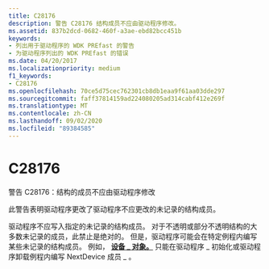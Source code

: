 ```yaml
---
title: C28176
description: 警告 C28176 结构成员不应由驱动程序修改。
ms.assetid: 837b2dcd-0682-460f-a3ae-ebd82bcc451b
keywords:
- 列出用于驱动程序的 WDK PREfast 的警告
- 为驱动程序列出的 WDK PREfast 的错误
ms.date: 04/20/2017
ms.localizationpriority: medium
f1_keywords:
- C28176
ms.openlocfilehash: 70ce5d75cec762301cb8db1eaa9f61aa03dde297
ms.sourcegitcommit: faff37814159ad224080205ad314cabf412e269f
ms.translationtype: MT
ms.contentlocale: zh-CN
ms.lasthandoff: 09/02/2020
ms.locfileid: "89384585"
---
```

# <a name="c28176"></a>C28176


警告 C28176：结构的成员不应由驱动程序修改

此警告表明驱动程序更改了驱动程序不应更改的未记录的结构成员。

驱动程序不应写入指定的未记录的结构成员。 对于不透明或部分不透明结构的大多数未记录的成员，此禁止是绝对的。 但是，驱动程序可能会在特定例程内编写某些未记录的结构成员。 例如， [**设备 \_ 对象。**](/windows-hardware/drivers/ddi/wdm/ns-wdm-_device_object) 只能在驱动程序 \_ 初始化或驱动程序卸载例程内编写 NextDevice 成员 \_ 。

 

